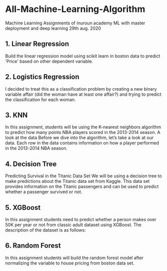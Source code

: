 # All-Machine-Learning-Algorithm
Machine Learning Assignments of inuroun academy ML with master deployment and deep learning 29th aug. 2020
## 1. Linear Regression

Build the linear regression model using scikit learn in boston data to predict
'Price' based on other dependent variable.
## 2. Logistics Regression

I decided to treat this as a classification problem by creating a new binary
variable affair (did the woman have at least one affair?) and trying to
predict the classification for each woman.
## 3. KNN

In this assignment, students will be using the K-nearest neighbors
algorithm to predict how many points NBA players scored in the 2013-2014
season.
A look at the data
Before we dive into the algorithm, let’s take a look at our data. Each row in
the data contains information on how a player performed in the 2013-2014
NBA season.
## 4. Decision Tree

Predicting Survival in the Titanic Data Set
We will be using a decision tree to make predictions about the Titanic data
set from Kaggle. This data set provides information on the Titanic
passengers and can be used to predict whether a passenger survived or
not.
## 5. XGBoost

In this assignment students need to predict whether a person makes over
50K per year or not from classic adult dataset using XGBoost. The
description of the dataset is as follows:
## 6. Random Forest

In this assignment students will build the random forest model after
normalizing the variable to house pricing from boston data set.
